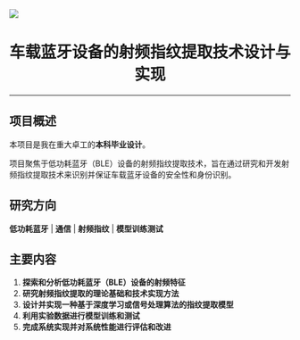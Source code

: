 <img src="https://eie.cqu.edu.cn/images/logo-top.svg">
<h1 align="center">车载蓝牙设备的射频指纹提取技术设计与实现</h1>

---

## 项目概述

本项目是我在重大卓工的**本科毕业设计**。

项目聚焦于低功耗蓝牙（BLE）设备的射频指纹提取技术，旨在通过研究和开发射频指纹提取技术来识别并保证车载蓝牙设备的安全性和身份识别。

## 研究方向

**低功耗蓝牙** | **通信** | **射频指纹** | **模型训练测试**

## 主要内容

1. **探索和分析低功耗蓝牙（BLE）设备的射频特征**
2. **研究射频指纹提取的理论基础和技术实现方法**
3. **设计并实现一种基于深度学习或信号处理算法的指纹提取模型**
4. **利用实验数据进行模型训练和测试**
5. **完成系统实现并对系统性能进行评估和改进**